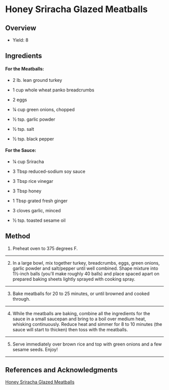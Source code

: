 # Honey Sriracha Glazed Meatballs

## Overview

- Yield: 8

## Ingredients

#### For the Meatballs:

- 2 lb. lean ground turkey

- 1 cup whole wheat panko breadcrumbs

- 2 eggs

- ¼ cup green onions, chopped

- ½ tsp. garlic powder

- ½ tsp. salt

- ½ tsp. black pepper

#### For the Sauce:

- ¼ cup Sriracha

- 3 Tbsp reduced-sodium soy sauce

- 3 Tbsp rice vinegar

- 3 Tbsp honey

- 1 Tbsp grated fresh ginger

- 3 cloves garlic, minced

- ½ tsp. toasted sesame oil

## Method

1. Preheat oven to 375 degrees F.
---

2. In a large bowl, mix together turkey, breadcrumbs, eggs, green onions, garlic powder and salt/pepper until well combined. Shape mixture into 1½-inch balls (you'll make roughly 40 balls) and place spaced apart on prepared baking sheets lightly sprayed with cooking spray.
---

3. Bake meatballs for 20 to 25 minutes, or until browned and cooked through.
---

4. While the meatballs are baking, combine all the ingredients for the sauce in a small saucepan and bring to a boil over medium heat, whisking continuously. Reduce heat and simmer for 8 to 10 minutes (the sauce will start to thicken) then toss with the meatballs.
---

5. Serve immediately over brown rice and top with green onions and a few sesame seeds. Enjoy!
---

## References and Acknowledgments

[Honey Sriracha Glazed Meatballs](https://www.eatyourselfskinny.com/honey-sriracha-glazed-meatballs/)

